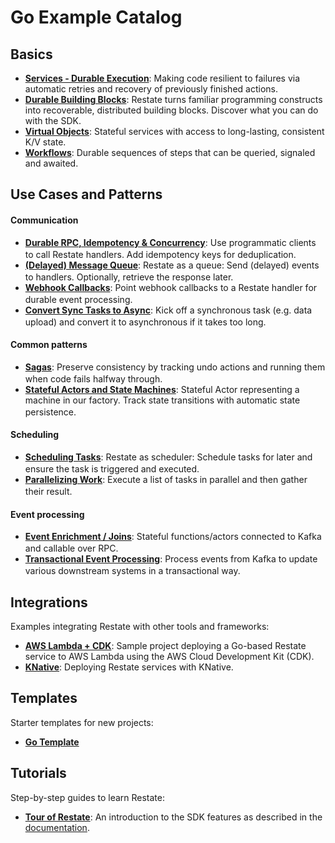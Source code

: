 # Go Example Catalog

## Basics

- **[Services - Durable Execution](basics/part0/durableexecution.go)**: Making code resilient to failures via automatic retries and recovery of previously finished actions.
- **[Durable Building Blocks](basics/part1/buildingblocks.go)**: Restate turns familiar programming constructs into recoverable, distributed building blocks. Discover what you can do with the SDK.
- **[Virtual Objects](basics/part2/virtualobjects.go)**: Stateful services with access to long-lasting, consistent K/V state.
- **[Workflows](basics/part3/workflows.go)**: Durable sequences of steps that can be queried, signaled and awaited.

## Use Cases and Patterns

#### Communication


- **[Durable RPC, Idempotency & Concurrency](patterns-use-cases/README.md#durable-rpc-idempotency-and-concurrency)**: Use programmatic clients to call Restate handlers. Add idempotency keys for deduplication. [<img src="https://raw.githubusercontent.com/FortAwesome/Font-Awesome/refs/heads/6.x/js-packages/@fortawesome/fontawesome-free/svgs/solid/circle-play.svg" width="16" height="16" style="filter: invert(61%) sepia(14%) saturate(2328%) hue-rotate(100deg) brightness(83%) contrast(75%);">](patterns-use-cases/src/durablerpc/client/client.go)
- **[(Delayed) Message Queue](patterns-use-cases/README.md#delayed-message-queue)**: Restate as a queue: Send (delayed) events to handlers. Optionally, retrieve the response later. [<img src="https://raw.githubusercontent.com/FortAwesome/Font-Awesome/refs/heads/6.x/js-packages/@fortawesome/fontawesome-free/svgs/solid/circle-play.svg" width="16" height="16" style="filter: invert(61%) sepia(14%) saturate(2328%) hue-rotate(100deg) brightness(83%) contrast(75%);">](patterns-use-cases/src/queue/client/tasksubmitter.go)
- **[Webhook Callbacks](patterns-use-cases/README.md#durable-webhook-event-processing)**: Point webhook callbacks to a Restate handler for durable event processing. [<img src="https://raw.githubusercontent.com/FortAwesome/Font-Awesome/refs/heads/6.x/js-packages/@fortawesome/fontawesome-free/svgs/solid/circle-play.svg" width="16" height="16" style="filter: invert(61%) sepia(14%) saturate(2328%) hue-rotate(100deg) brightness(83%) contrast(75%);">](patterns-use-cases/src/webhookcallbacks/callbackrouter.go)
- **[Convert Sync Tasks to Async](patterns-use-cases/README.md#async-data-upload)**: Kick off a synchronous task (e.g. data upload) and convert it to asynchronous if it takes too long. [<img src="https://raw.githubusercontent.com/FortAwesome/Font-Awesome/refs/heads/6.x/js-packages/@fortawesome/fontawesome-free/svgs/solid/circle-play.svg" width="16" height="16" style="filter: invert(61%) sepia(14%) saturate(2328%) hue-rotate(100deg) brightness(83%) contrast(75%);">](patterns-use-cases/src/dataupload/client/client.go)

#### Common patterns
- **[Sagas](patterns-use-cases/README.md#sagas)**: Preserve consistency by tracking undo actions and running them when code fails halfway through. [<img src="https://raw.githubusercontent.com/FortAwesome/Font-Awesome/refs/heads/6.x/js-packages/@fortawesome/fontawesome-free/svgs/solid/circle-play.svg" width="16" height="16" style="filter: invert(61%) sepia(14%) saturate(2328%) hue-rotate(100deg) brightness(83%) contrast(75%);">](patterns-use-cases/src/sagas/bookingworkflow.go)
- **[Stateful Actors and State Machines](patterns-use-cases/README.md#stateful-actors-and-durable-state-machines)**: Stateful Actor representing a machine in our factory. Track state transitions with automatic state persistence. [<img src="https://raw.githubusercontent.com/FortAwesome/Font-Awesome/refs/heads/6.x/js-packages/@fortawesome/fontawesome-free/svgs/solid/circle-play.svg" width="16" height="16" style="filter: invert(61%) sepia(14%) saturate(2328%) hue-rotate(100deg) brightness(83%) contrast(75%);">](patterns-use-cases/src/statefulactors/machineoperator.go)

#### Scheduling
- **[Scheduling Tasks](patterns-use-cases/README.md#scheduling-tasks)**: Restate as scheduler: Schedule tasks for later and ensure the task is triggered and executed. [<img src="https://raw.githubusercontent.com/FortAwesome/Font-Awesome/refs/heads/6.x/js-packages/@fortawesome/fontawesome-free/svgs/solid/circle-play.svg" width="16" height="16" style="filter: invert(61%) sepia(14%) saturate(2328%) hue-rotate(100deg) brightness(83%) contrast(75%);">](patterns-use-cases/src/schedulingtasks/paymentreminders.go)
- **[Parallelizing Work](patterns-use-cases/README.md#parallelizing-work)**: Execute a list of tasks in parallel and then gather their result. [<img src="https://raw.githubusercontent.com/FortAwesome/Font-Awesome/refs/heads/6.x/js-packages/@fortawesome/fontawesome-free/svgs/solid/circle-play.svg" width="16" height="16" style="filter: invert(61%) sepia(14%) saturate(2328%) hue-rotate(100deg) brightness(83%) contrast(75%);">](patterns-use-cases/src/parallelizework/fanoutworker.go)

#### Event processing
- **[Event Enrichment / Joins](patterns-use-cases/README.md#event-processing-event-enrichment)**: Stateful functions/actors connected to Kafka and callable over RPC. [<img src="https://raw.githubusercontent.com/FortAwesome/Font-Awesome/refs/heads/6.x/js-packages/@fortawesome/fontawesome-free/svgs/solid/circle-play.svg" width="16" height="16" style="filter: invert(61%) sepia(14%) saturate(2328%) hue-rotate(100deg) brightness(83%) contrast(75%);">](patterns-use-cases/src/eventenrichment/packagetracker.go)
- **[Transactional Event Processing](patterns-use-cases/README.md#event-processing-transactional-handlers-with-durable-side-effects-and-timers)**: Process events from Kafka to update various downstream systems in a transactional way. [<img src="https://raw.githubusercontent.com/FortAwesome/Font-Awesome/refs/heads/6.x/js-packages/@fortawesome/fontawesome-free/svgs/solid/circle-play.svg" width="16" height="16" style="filter: invert(61%) sepia(14%) saturate(2328%) hue-rotate(100deg) brightness(83%) contrast(75%);">](patterns-use-cases/src/eventtransactions/userfeed.go)

## Integrations

Examples integrating Restate with other tools and frameworks:

- **[AWS Lambda + CDK](integrations/go-lambda-cdk)**: Sample project deploying a Go-based Restate service to AWS Lambda using the AWS Cloud Development Kit (CDK).
- **[KNative](integrations/knative-go)**: Deploying Restate services with KNative.

## Templates

Starter templates for new projects:

- **[Go Template](templates/go)**

## Tutorials

Step-by-step guides to learn Restate:

- **[Tour of Restate](tutorials/tour-of-restate-go)**: An introduction to the SDK features as described in the [documentation](https://docs.restate.dev/get_started/tour).